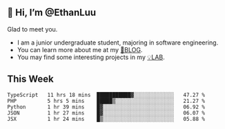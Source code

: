 ## 👋 Hi, I’m @EthanLuu

Glad to meet you.

- I am a junior undergraduate student, majoring in software engineering.
- You can learn more about me at my [📝BLOG](https://blog.ethanloo.top).
- You may find some interesting projects in my [💡LAB](https://lab.ethanloo.top).

## This Week
<!--START_SECTION:waka-->
```text
TypeScript   11 hrs 18 mins  ███████████▓░░░░░░░░░░░░░   47.27 % 
PHP          5 hrs 5 mins    █████▒░░░░░░░░░░░░░░░░░░░   21.27 % 
Python       1 hr 39 mins    █▓░░░░░░░░░░░░░░░░░░░░░░░   06.92 % 
JSON         1 hr 27 mins    █▓░░░░░░░░░░░░░░░░░░░░░░░   06.07 % 
JSX          1 hr 24 mins    █▒░░░░░░░░░░░░░░░░░░░░░░░   05.88 % 
```
<!--END_SECTION:waka-->

